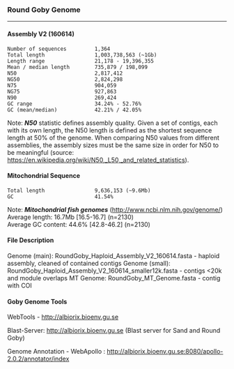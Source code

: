 ### Round Goby Genome
___

#### Assembly V2 (160614)

```
Number of sequences         1,364        
Total length                1,003,738,563 (~1Gb)
Length range                21,178 - 19,396,355
Mean / median length        735,879 / 198,099
N50                         2,817,412
NG50                        2,824,298
N75                         904,059
NG75                        927,863
N90                         269,424
GC range                    34.24% - 52.76%
GC (mean/median)            42.21% / 42.05%      
```
Note:
***N50*** statistic defines assembly quality. Given a set of contigs, each with its own length, the N50 length is defined as the shortest sequence length at 50% of the genome. When comparing N50 values from different assemblies, the assembly sizes must be the same size in order for N50 to be meaningful (source: https://en.wikipedia.org/wiki/N50,_L50,_and_related_statistics).


#### Mitochondrial Sequence
```
Total length                9,636,153 (~9.6Mb)
GC                          41.54%
```
Note:
***Mitochondrial fish genomes*** (http://www.ncbi.nlm.nih.gov/genome/)<br>
Average length: 16.7Mb [16.5-16.7] (n=2130)<br>
Average GC content: 44.6% [42.8-46.2] (n=2130)

#### File Description

Genome (main): RoundGoby_Haploid_Assembly_V2_160614.fasta - haploid assembly, cleaned of contained contigs
Genome (small): RoundGoby_Haploid_Assembly_V2_160614_smaller12k.fasta - contigs <20k and module overlaps
MT Genome: RoundGoby_MT_Genome.fasta - contig with COI 

#### Goby Genome Tools

WebTools - http://albiorix.bioenv.gu.se

Blast-Server: http://albiorix.bioenv.gu.se (Blast server for Sand and Round Goby)

Genome Annotation - WebApollo : http://albiorix.bioenv.gu.se:8080/apollo-2.0.2/annotator/index
